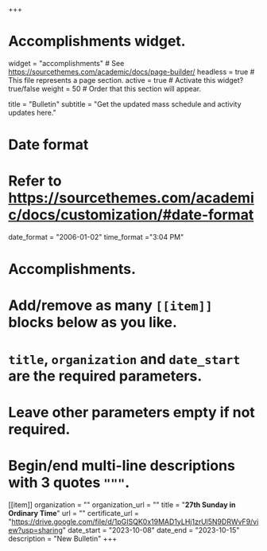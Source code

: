 +++
# Accomplishments widget.
widget = "accomplishments"  # See https://sourcethemes.com/academic/docs/page-builder/
headless = true  # This file represents a page section.
active = true  # Activate this widget? true/false
weight = 50  # Order that this section will appear.

title = "Bulletin"
subtitle = "Get the updated mass schedule and activity updates here."

# Date format
#   Refer to https://sourcethemes.com/academic/docs/customization/#date-format
date_format = "2006-01-02"
time_format ="3:04 PM"

# Accomplishments.
#   Add/remove as many `[[item]]` blocks below as you like.
#   `title`, `organization` and `date_start` are the required parameters.
#   Leave other parameters empty if not required.
#   Begin/end multi-line descriptions with 3 quotes `"""`.


[[item]]
  organization = ""
  organization_url = ""
  title = "**27th Sunday in Ordinary Time**"
  url = ""
  certificate_url = "https://drive.google.com/file/d/1pGISQK0x19MAD1yLHj1zrUl5N9DRWvF9/view?usp=sharing"
  date_start = "2023-10-08"
  date_end = "2023-10-15"
  description = "New Bulletin"
+++
